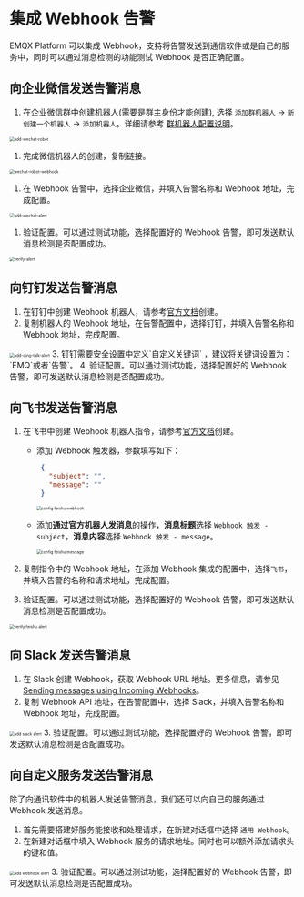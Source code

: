 # 集成 Webhook 告警

EMQX Platform 可以集成 Webhook，支持将告警发送到通信软件或是自己的服务中，同时可以通过消息检测的功能测试 Webhook 是否正确配置。

## 向企业微信发送告警消息

1. 在企业微信群中创建机器人(需要是群主身份才能创建), 选择 `添加群机器人` -> `新创建一个机器人` -> `添加机器人`。详细请参考 [群机器人配置说明](https://developer.work.weixin.qq.com/document/path/91770)。
<img src="./_assets/alert_hook_01.png" alt="add-wechat-robot" style="zoom:50%;" />

1. 完成微信机器人的创建，复制链接。
<img src="./_assets/alert_hook_02.png" alt="wechat-robot-webhook" style="zoom:50%;" />

1. 在 Webhook 告警中，选择企业微信，并填入告警名称和 Webhook 地址，完成配置。
<img src="./_assets/alert_hook_03.png" alt="add-wechat-alert" style="zoom:50%;" />

1. 验证配置。可以通过测试功能，选择配置好的 Webhook 告警，即可发送默认消息检测是否配置成功。
<img src="./_assets/alert_hook_05.png" alt="verify-alert" style="zoom:50%;" />

## 向钉钉发送告警消息

1. 在钉钉中创建 Webhook 机器人，请参考[官方文档](https://open.dingtalk.com/document/robots/custom-robot-access)创建。
2. 复制机器人的 Webhook 地址，在告警配置中，选择钉钉，并填入告警名称和 Webhook 地址，完成配置。
<img src="./_assets/alert_hook_04.png" alt="add-ding-talk-alert" style="zoom:50%;" />
3. 钉钉需要安全设置中定义`自定义关键词` ，建议将关键词设置为： `EMQ`或者`告警`。
4. 验证配置。可以通过测试功能，选择配置好的 Webhook 告警，即可发送默认消息检测是否配置成功。

## 向飞书发送告警消息

1. 在飞书中创建 Webhook 机器人指令，请参考[官方文档](https://www.feishu.cn/hc/zh-CN/articles/807992406756-webhook-%E8%A7%A6%E5%8F%91%E5%99%A8)创建。

   - 添加 Webhook 触发器，参数填写如下：

     ```json
      {
        "subject": "",
        "message": ""
      }
     ```

     <img src="./_assets/feishu-alert1.png" alt="config feishu webhook" style="zoom:50%;" />

   - 添加**通过官方机器人发消息**的操作，**消息标题**选择 `Webhook 触发 - subject`，**消息内容**选择 `Webhook 触发 - message`。

     <img src="./_assets/feishu-alert2.png" alt="config feishu message" style="zoom:50%;" />

2. 复制指令中的 Webhook 地址，在添加 Webhook 集成的配置中，选择`飞书`，并填入告警的名称和请求地址，完成配置。

3. 验证配置。可以通过测试功能，选择配置好的 Webhook 告警，即可发送默认消息检测是否配置成功。
<img src="./_assets/feishu-alert3.png" alt="verify feishu alert" style="zoom:50%;" />

## 向 Slack 发送告警消息

1. 在 Slack 创建 Webhook，获取 Webhook URL 地址。更多信息，请参见 [Sending messages using Incoming Webhooks](https://api.slack.com/messaging/webhooks?spm=a2c4g.11186623.0.0.2fa63db5J0PRQp)。
2. 复制 Webhook API 地址，在告警配置中，选择 Slack，并填入告警名称和 Webhook 地址，完成配置。
<img src="./_assets/alert_hook_08.png" alt="add slack alert" style="zoom:50%;" />
3. 验证配置。可以通过测试功能，选择配置好的 Webhook 告警，即可发送默认消息检测是否配置成功。

## 向自定义服务发送告警消息

除了向通讯软件中的机器人发送告警消息，我们还可以向自己的服务通过 Webhook 发送消息。

1. 首先需要搭建好服务能接收和处理请求，在新建对话框中选择 `通用 Webhook`。
2. 在新建对话框中填入 Webhook 服务的请求地址。同时也可以额外添加请求头的键和值。
<img src="./_assets/alert_hook_06.png" alt="add webhook alert" style="zoom:50%;" />
3. 验证配置。可以通过测试功能，选择配置好的 Webhook 告警，即可发送默认消息检测是否配置成功。
